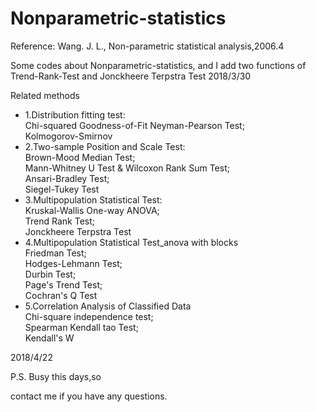 # Nonparametric-statistics
Reference: Wang. J. L., Non-parametric statistical analysis,2006.4  

Some codes about Nonparametric-statistics, and I add two functions of Trend-Rank-Test and Jonckheere Terpstra Test
                                                                                                               2018/3/30

Related methods  
- 1.Distribution fitting test:   
      Chi-squared Goodness-of-Fit Neyman-Pearson Test;   
      Kolmogorov-Smirnov  
- 2.Two-sample Position and Scale Test:   
      Brown-Mood Median Test;    
      Mann-Whitney U Test & Wilcoxon Rank Sum Test;     
      Ansari-Bradley Test;   
      Siegel-Tukey Test  
- 3.Multipopulation Statistical Test:   
      Kruskal-Wallis One-way ANOVA;   
      Trend Rank Test;   
      Jonckheere Terpstra Test  
- 4.Multipopulation Statistical Test_anova with blocks  
      Friedman Test;   
      Hodges-Lehmann Test;   
      Durbin Test;   
      Page's Trend Test;   
      Cochran's Q Test  
- 5.Correlation Analysis of Classified Data  
      Chi-square independence test;   
      Spearman Kendall tao Test;   
      Kendall's W  

2018/4/22

P.S. Busy this days,so  

contact me if you have any questions.
